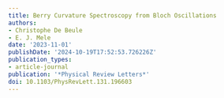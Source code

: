 ```yaml
---
title: Berry Curvature Spectroscopy from Bloch Oscillations
authors:
- Christophe De Beule
- E. J. Mele
date: '2023-11-01'
publishDate: '2024-10-19T17:52:53.726226Z'
publication_types:
- article-journal
publication: '*Physical Review Letters*'
doi: 10.1103/PhysRevLett.131.196603
---
```

